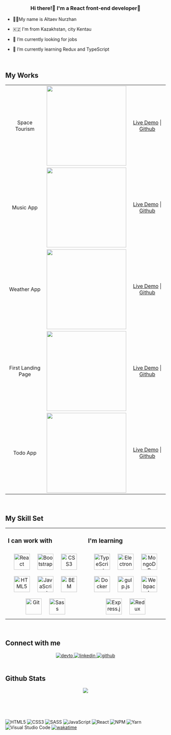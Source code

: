 ### <div align="center">Hi there!👋 I'm a React front-end developer🚀</div>  
  

- 🧙‍♂️My name is Altaev Nurzhan  
  

- 🇰🇿 I'm from Kazakhstan, city Kentau  
  

- 🔭 I’m currently looking for jobs  
  

- 🌱 I’m currently learning Redux and TypeScript  
  

<br/>  


## My Works 
  
  

<table>
  <tr>
    <td width="33%" align="center">
      <p>Space Tourism</p>
    </td>
    <td valign="center" width="33%">
      <img
        src="https://user-images.githubusercontent.com/38946653/156761366-86648e02-05d6-4f9a-8ea0-e9f23d30f0be.png"
        width="250px"
        height="auto"
      />
    </td>
    <td valign="center" width="33%" align="center">
      <a href="https://space-tourism-ksixen.vercel.app/">Live Demo</a>
      |
      <a href="https://github.com/ksixen/music-app/">Github</a>
    </td>
  </tr>
  <tr>
    <td align="center" width="33%">
      <p>Music App</p>
    </td>
    <td valign="center" width="33%">
      <img
        src="https://user-images.githubusercontent.com/38946653/158544379-53ad3c20-3262-4bf3-a7dd-ae6b2884a496.png"
        width="250px"
        height="auto"
      />
    </td>
    <td valign="center" width="33%" align="center">
      <a href="https://music-app-ksixen.vercel.app/">Live Demo</a>
      |
      <a href="https://github.com/ksixen/music-app/">Github</a>
    </td>
  </tr>

  <tr>
    <td align="center" width="33%">
      <p>Weather App</p>
    </td>
    <td valign="center" width="33%">
      <img
        src="https://user-images.githubusercontent.com/38946653/156737728-0c276999-1eb1-4eca-ab4f-ce007c152e01.png"
        width="250px"
        height="auto"
      />
    </td>
    <td valign="center" width="33%" align="center">
      <a href="https://weather-woad-seven.vercel.app/">Live Demo</a>
      |
      <a href="https://github.com/ksixen/weather/">Github</a>
    </td>
  </tr>

  <tr>
    <td align="center" width="33%">
      <p>First Landing Page</p>
    </td>
    <td valign="center" width="33%">
      <img
        src="https://user-images.githubusercontent.com/38946653/158557236-66dfb93c-d50d-43fc-8f97-41cfdc96287d.png"
        width="250px"
        height="auto"
      />
    </td>
    <td valign="center" width="33%" align="center">
      <a href="https://site-with-react-app-2fx9kto0g-ksixen.vercel.app/">Live Demo</a>
      |
      <a href="https://github.com/ksixen/first-react-app">Github</a>
    </td>
  </tr>

  <tr>
    <td align="center" width="33%">
      <p>Todo App</p>
    </td>
    <td valign="center" width="33%">
      <img
        src="https://user-images.githubusercontent.com/38946653/158557628-5e337ed8-0c92-4e70-81b9-251c2706ea13.png"
        width="250px"
        height="auto"
      />
    </td>
    <td valign="center" width="33%" align="center">
      <a href="https://todo-app-with-cookies-b5wasawvn-ksixen.vercel.app/">Live Demo</a>
      |
      <a href="https://github.com/ksixen/todo-app-with-cookies">Github</a>
    </td>
  </tr>
</table>
<br/>  

## My Skill Set  
<table><tr><td valign="top" width="50%">



### I can work with  
<div align="center">  
<img style="margin: 10px" src="https://profilinator.rishav.dev/skills-assets/react-original-wordmark.svg" alt="React" height="50" />  
<img style="margin: 10px" src="https://profilinator.rishav.dev/skills-assets/bootstrap-plain.svg" alt="Bootstrap" height="50" />  
<img style="margin: 10px" src="https://profilinator.rishav.dev/skills-assets/css3-original-wordmark.svg" alt="CSS3" height="50" />  
<img style="margin: 10px" src="https://profilinator.rishav.dev/skills-assets/html5-original-wordmark.svg" alt="HTML5" height="50" />  
<img style="margin: 10px" src="https://profilinator.rishav.dev/skills-assets/javascript-original.svg" alt="JavaScript" height="50" />  
<img style="margin: 10px" src="https://profilinator.rishav.dev/skills-assets/bem.svg" alt="BEM" height="50" />  
<img style="margin: 10px" src="https://profilinator.rishav.dev/skills-assets/git-scm-icon.svg" alt="Git" height="50" />  
<img style="margin: 10px" src="https://profilinator.rishav.dev/skills-assets/sass-original.svg" alt="Sass" height="50" />  
</div>

</td>


</td><td valign="top" width="50%">



### I'm learning  
<div align="center">  
<img style="margin: 10px" src="https://profilinator.rishav.dev/skills-assets/typescript-original.svg" alt="TypeScript" height="50" />  
<img style="margin: 10px" src="https://profilinator.rishav.dev/skills-assets/electron-original.svg" alt="Electron" height="50" />  
<img style="margin: 10px" src="https://profilinator.rishav.dev/skills-assets/mongodb-original-wordmark.svg" alt="MongoDB" height="50" />  
<img style="margin: 10px" src="https://profilinator.rishav.dev/skills-assets/docker-original-wordmark.svg" alt="Docker" height="50" />  
<img style="margin: 10px" src="https://profilinator.rishav.dev/skills-assets/gulp-plain.svg" alt="gulp.js" height="50" />  
<img style="margin: 10px" src="https://profilinator.rishav.dev/skills-assets/webpack-original.svg" alt="Webpack" height="50" />  
<img style="margin: 10px" src="https://profilinator.rishav.dev/skills-assets/express-original-wordmark.svg" alt="Express.js" height="50" />  
<img style="margin: 10px" src="https://profilinator.rishav.dev/skills-assets/redux-original.svg" alt="Redux" height="50" />  
</div>

</td></tr></table>  

<br/>  


## Connect with me  
<div align="center">
<a href="https://dev.to/ksixen" target="_blank">
<img src=https://img.shields.io/badge/dev.to-%2308090A.svg?&style=for-the-badge&logo=dev.to&logoColor=white alt=devto style="margin-bottom: 5px;" />
</a>
<a href="https://linkedin.com/in/ksixen" target="_blank">
<img src=https://img.shields.io/badge/linkedin-%231E77B5.svg?&style=for-the-badge&logo=linkedin&logoColor=white alt=linkedin style="margin-bottom: 5px;" />
</a>
<a href="https://github.com/ksixen" target="_blank">
<img src=https://img.shields.io/badge/github-%2324292e.svg?&style=for-the-badge&logo=github&logoColor=white alt=github style="margin-bottom: 5px;" />
</a>  
</div>  
  

<br/>  


## Github Stats  
<div align="center"><img src="https://github-readme-stats.vercel.app/api?username=ksixen&show_icons=true&count_private=true&hide_border=true" align="center" /></div>  

<br/>  




<br/>  

  

<br/>  


<br />






![HTML5](https://img.shields.io/badge/html5-%23E34F26.svg?style=for-the-badge&logo=html5&logoColor=white)
![CSS3](https://img.shields.io/badge/css3-%231572B6.svg?style=for-the-badge&logo=css3&logoColor=white)
![SASS](https://img.shields.io/badge/SASS-hotpink.svg?style=for-the-badge&logo=SASS&logoColor=white)
![JavaScript](https://img.shields.io/badge/javascript-%23323330.svg?style=for-the-badge&logo=javascript&logoColor=%23F7DF1E)
![React](https://img.shields.io/badge/react-%2320232a.svg?style=for-the-badge&logo=react&logoColor=%2361DAFB)
![NPM](https://img.shields.io/badge/NPM-%23000000.svg?style=for-the-badge&logo=npm&logoColor=white)
![Yarn](https://img.shields.io/badge/yarn-%232C8EBB.svg?style=for-the-badge&logo=yarn&logoColor=white)
![Visual Studio Code](https://img.shields.io/badge/Visual%20Studio%20Code-0078d7.svg?style=for-the-badge&logo=visual-studio-code&logoColor=white)
[![wakatime](https://wakatime.com/badge/user/8fbc5131-fa81-4437-9d58-4dd389eb8ecf.svg)](https://wakatime.com/@8fbc5131-fa81-4437-9d58-4dd389eb8ecf) 

